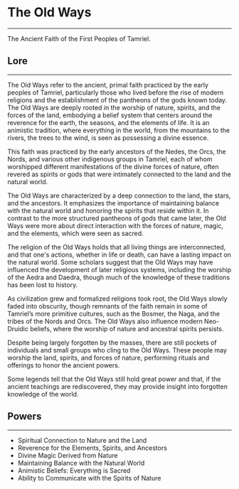 # The Old Ways

---

The Ancient Faith of the First Peoples of Tamriel.

## Lore

---

The Old Ways refer to the ancient, primal faith practiced by the early peoples of Tamriel, particularly those who lived before the rise of modern religions and the establishment of the pantheons of the gods known today. The Old Ways are deeply rooted in the worship of nature, spirits, and the forces of the land, embodying a belief system that centers around the reverence for the earth, the seasons, and the elements of life. It is an animistic tradition, where everything in the world, from the mountains to the rivers, the trees to the wind, is seen as possessing a divine essence.

This faith was practiced by the early ancestors of the Nedes, the Orcs, the Nords, and various other indigenous groups in Tamriel, each of whom worshipped different manifestations of the divine forces of nature, often revered as spirits or gods that were intimately connected to the land and the natural world.

The Old Ways are characterized by a deep connection to the land, the stars, and the ancestors. It emphasizes the importance of maintaining balance with the natural world and honoring the spirits that reside within it. In contrast to the more structured pantheons of gods that came later, the Old Ways were more about direct interaction with the forces of nature, magic, and the elements, which were seen as sacred.

The religion of the Old Ways holds that all living things are interconnected, and that one's actions, whether in life or death, can have a lasting impact on the natural world. Some scholars suggest that the Old Ways may have influenced the development of later religious systems, including the worship of the Aedra and Daedra, though much of the knowledge of these traditions has been lost to history.

As civilization grew and formalized religions took root, the Old Ways slowly faded into obscurity, though remnants of the faith remain in some of Tamriel’s more primitive cultures, such as the Bosmer, the Naga, and the tribes of the Nords and Orcs. The Old Ways also influence modern Neo-Druidic beliefs, where the worship of nature and ancestral spirits persists.

Despite being largely forgotten by the masses, there are still pockets of individuals and small groups who cling to the Old Ways. These people may worship the land, spirits, and forces of nature, performing rituals and offerings to honor the ancient powers. 

Some legends tell that the Old Ways still hold great power and that, if the ancient teachings are rediscovered, they may provide insight into forgotten knowledge of the world.

## Powers

---

- Spiritual Connection to Nature and the Land
- Reverence for the Elements, Spirits, and Ancestors
- Divine Magic Derived from Nature
- Maintaining Balance with the Natural World
- Animistic Beliefs: Everything is Sacred
- Ability to Communicate with the Spirits of Nature
